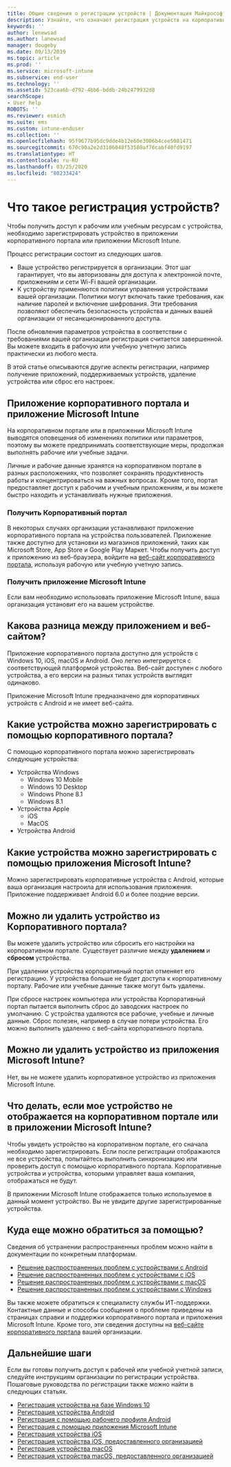 ```yaml
---
title: Общие сведения о регистрации устройств | Документация Майкрософт
description: Узнайте, что означает регистрация устройств на корпоративном портале и в приложении Microsoft Intune.
keywords: ''
author: lenewsad
ms.author: lanewsad
manager: dougeby
ms.date: 09/13/2019
ms.topic: article
ms.prod: ''
ms.service: microsoft-intune
ms.subservice: end-user
ms.technology: ''
ms.assetid: 523caa6b-d792-4bb6-bddb-24b2479932d8
searchScope:
- User help
ROBOTS: ''
ms.reviewer: esmich
ms.suite: ems
ms.custom: intune-enduser
ms.collection: ''
ms.openlocfilehash: 95f9677b95dc9dde4b12e60e3006b4cee5081471
ms.sourcegitcommit: 670c90a2e2d3106048f53580af76cabf40fd9197
ms.translationtype: HT
ms.contentlocale: ru-RU
ms.lasthandoff: 03/25/2020
ms.locfileid: "80233424"
---
```

# <a name="what-is-device-enrollment"></a>Что такое регистрация устройств?
Чтобы получить доступ к рабочим или учебным ресурсам с устройства, необходимо зарегистрировать устройство в приложении корпоративного портала или приложении Microsoft Intune. 

Процесс регистрации состоит из следующих шагов.

* Ваше устройство регистрируется в организации. Этот шаг гарантирует, что вы авторизованы для доступа к электронной почте, приложениям и сети Wi-Fi вашей организации. 
* К устройству применяются политики управления устройствами вашей организации. Политики могут включать такие требования, как наличие паролей и включение шифрования. Эти требования позволяют обеспечить безопасность устройства и данных вашей организации от несанкционированного доступа.

После обновления параметров устройства в соответствии с требованиями вашей организации регистрация считается завершенной. Вы можете входить в рабочую или учебную учетную запись практически из любого места.  

В этой статье описываются другие аспекты регистрации, например получение приложений, поддерживаемых устройств, удаление устройства или сброс его настроек.  

## <a name="company-portal-and-microsoft-intune-app"></a>Приложение корпоративного портала и приложение Microsoft Intune

На корпоративном портале или в приложении Microsoft Intune выводятся оповещения об изменениях политики или параметров, поэтому вы можете предпринимать соответствующие меры, продолжая выполнять рабочие или учебные задачи. 

Личные и рабочие данные хранятся на корпоративном портале в разных расположениях, что позволяет сохранять продуктивность работы и концентрироваться на важных вопросах. Кроме того, портал предоставляет доступ к рабочим и учебным приложениям, и вы можете быстро находить и устанавливать нужные приложения.  

### <a name="get-company-portal"></a>Получить Корпоративный портал

В некоторых случаях организации устанавливают приложение корпоративного портала на устройства пользователей. Приложение также доступно для установки из магазинов приложений, таких как Microsoft Store, App Store и Google Play Маркет. Чтобы получить доступ к приложению из веб-браузера, войдите на [веб-сайт корпоративного портала](https://go.microsoft.com/fwlink/?linkid=2010980), используя рабочую или учебную учетную запись.  

### <a name="get-microsoft-intune-app"></a>Получить приложение Microsoft Intune

Если вам необходимо использовать приложение Microsoft Intune, ваша организация установит его на вашем устройстве.  

## <a name="whats-the-difference-between-the-apps-and-the-website"></a>Какова разница между приложением и веб-сайтом?
Приложение корпоративного портала доступно для устройств с Windows 10, iOS, macOS и Android. Оно легко интегрируется с соответствующей платформой устройства. Веб-сайт доступен с любого устройства, а его версии на разных типах устройств выглядят одинаково. 

Приложение Microsoft Intune предназначено для корпоративных устройств с Android и не имеет веб-сайта.  

## <a name="what-kind-of-devices-can-you-enroll-with-company-portal"></a>Какие устройства можно зарегистрировать с помощью корпоративного портала?
С помощью корпоративного портала можно зарегистрировать следующие устройства:  

- Устройства Windows
  - Windows 10 Mobile
  - Windows 10 Desktop
  - Windows Phone 8.1
  - Windows 8.1
- Устройства Apple
    - iOS
    - MacOS
- Устройства Android


## <a name="what-kind-of-devices-can-you-enroll-with-the-microsoft-intune-app"></a>Какие устройства можно зарегистрировать с помощью приложения Microsoft Intune?  
Можно зарегистрировать корпоративные устройства с Android, которые ваша организация настроила для использования приложения. Приложение поддерживает Android 6.0 и более поздние версии. 

## <a name="can-you-remove-a-device-from-the-company-portal"></a>Можно ли удалить устройство из Корпоративного портала?
Вы можете удалить устройство или сбросить его настройки на корпоративном портале. Существует различие между **удалением** и **сбросом** устройства.

При удалении устройства корпоративный портал отменяет его регистрацию. У устройства больше не будет доступа к корпоративному порталу. Рабочие или учебные данные также могут быть удалены. 

При сбросе настроек компьютера или устройства Корпоративный портал пытается выполнить сброс до заводских настроек по умолчанию. С устройства удаляются все рабочие, учебные и личные данные. Сброс полезен, например в случае потери устройства. Его можно выполнить удаленно с веб-сайта корпоративного портала.  

## <a name="can-you-remove-a-device-from-the-microsoft-intune-app"></a>Можно ли удалить устройство из приложения Microsoft Intune?
Нет, вы не можете удалить корпоративное устройство из приложения Microsoft Intune.  

## <a name="what-if-i-cant-see-my-device-in-the-company-portal-or-microsoft-intune-app"></a>Что делать, если мое устройство не отображается на корпоративном портале или в приложении Microsoft Intune?
Чтобы увидеть устройство на корпоративном портале, его сначала необходимо зарегистрировать. Если после регистрации отображаются не все устройства, попытайтесь выполнить синхронизацию или проверить доступ с помощью корпоративного портала. Корпоративные устройства и устройства, которыми управляет ваша компания, отображаться не будут.

В приложении Microsoft Intune отображается только используемое в данный момент устройство. Вы не увидите другие зарегистрированные устройства.  

## <a name="where-else-can-i-go-for-help"></a>Куда еще можно обратиться за помощью?  
Сведения об устранении распространенных проблем можно найти в документации по конкретным платформам.  

- [Решение распространенных проблем с устройствами с Android](check-compliance-on-your-device-android.md)  
- [Решение распространенных проблем с устройствами с iOS](troubleshoot-your-device-ios.md)
- [Решение распространенных проблем с устройствами с macOS](troubleshoot-your-device-macos.md)
- [Решение распространенных проблем с устройствами с Windows](troubleshoot-your-device-windows.md)

Вы также можете обратиться к специалисту службы ИТ-поддержки. Контактные данные и способы сообщения о проблеме приведены на страницах справки и поддержки корпоративного портала и приложения Microsoft Intune. Кроме того, эти сведения доступны на [веб-сайте корпоративного портала](https://go.microsoft.com/fwlink/?linkid=2010980) вашей организации.  

## <a name="next-steps"></a>Дальнейшие шаги  

Если вы готовы получить доступ к рабочей или учебной учетной записи, следуйте инструкциям организации по регистрации устройства. Пошаговые руководства по регистрации также можно найти в следующих статьях.

* [Регистрация устройства на базе Windows 10](enroll-windows-10-device.md)
* [Регистрация устройства Android](enroll-device-android-company-portal.md)
* [Регистрация с помощью рабочего профиля Android](enroll-device-android-work-profile.md)
* [Регистрация с помощью приложения Microsoft Intune](enroll-device-android-microsoft-intune-app.md)
* [Регистрация устройства iOS](enroll-your-device-in-intune-ios.md)
* [Регистрация устройства iOS, предоставленного организацией](enroll-your-device-dep-ios.md)
* [Регистрация устройства macOS](enroll-your-device-in-intune-macos-cp.md)
* [Регистрация устройства macOS, предоставленного организацией](enroll-company-device-macos.md)
